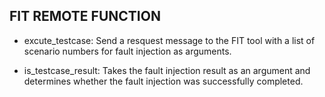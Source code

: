## FIT REMOTE FUNCTION

- excute_testcase: Send a resquest message to the FIT tool with a list of scenario numbers for fault injection as arguments. 

- is_testcase_result: Takes the fault injection result as an argument and determines whether the fault injection was successfully completed.
